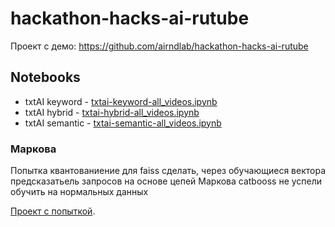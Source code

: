 # hackathon-hacks-ai-rutube

Проект с демо: https://github.com/airndlab/hackathon-hacks-ai-rutube

## Notebooks

- txtAI keyword -  [txtai-keyword-all_videos.ipynb](txtai-keyword-all_videos.ipynb)
- txtAI hybrid -  [txtai-hybrid-all_videos.ipynb](txtai-hybrid-all_videos.ipynb)
- txtAI semantic -  [txtai-semantic-all_videos.ipynb](txtai-semantic-all_videos.ipynb)

### Маркова

Попытка квантованиение для faiss сделать, через обучающиеся вектора предсказатьель запросов на основе цепей Маркова catbooss не успели обучить на нормальных данных

[Проект с попыткой](https://github.com/airndlab/faiss-catboos-markov_chain).
